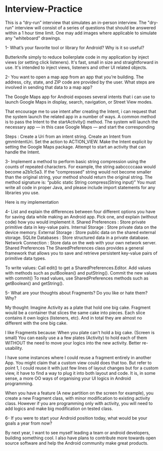 # Interview-Practice
This is a “dry-run” interview that simulates an in-person interview. The "dry-run" interview will consist of a series of questions that should be answered within a 1 hour time limit. One may add images where applicable to simulate any "whiteboard" drawings.


1- What’s your favorite tool or library for Android? Why is it so useful?

Butterknife simply to reduce boilerplate code in my application by inject views (or setting click listeners). It's fast, small in size and straightforward in use. It's intended to inject views, listeners and other UI related objects.


2- You want to open a map app from an app that you’re building. The address, city, state, and ZIP code are provided by the user. What steps are involved in sending that data to a map app?

The Google Maps app for Android exposes several intents that i can use to launch Google Maps in display, search, navigation, or Street View modes. 

That encourage me to use intent after creating the Intent, i can request that the system launch the related app in a number of ways. A common method is to pass the Intent to the startActivity() method. The system will launch the necessary app — in this case Google Maps — and start the corresponding


Steps :
Create a Uri from an intent string.
Create an Intent from gmmIntentUri. Set the action to ACTION_VIEW.
Make the Intent explicit by setting the Google Maps package.
Attempt to start an activity that can handle the Intent.


3- Implement a method to perform basic string compression using the counts of repeated characters. For example, the string aabcccccaaa would become a2b1c5a3. If the "compressed" string would not become smaller than the original string, your method should return the original string. The method signature is: “public static String compress(String input)” You must write all code in proper Java, and please include import statements for any libraries you use.

Here is my implementation






4- List and explain the differences between four different options you have for saving data while making an Android app. Pick one, and explain (without code) how you would implement it.
Shared Preferences : Store private primitive data in key-value pairs.
Internal Storage : Store private data on the device memory.
External Storage : Store public data on the shared external storage.
SQLite Databases : Store structured data in a private database.
Network Connection : Store data on the web with your own network server.
Shared Preferences
The SharedPreferences class provides a general framework that allows you to save and retrieve persistent key-value pairs of primitive data types.

To write values: 
Call edit() to get a SharedPreferences.Editor.
Add values with methods such as putBoolean() and putString(). 
Commit the new values with commit() 
To read values, use SharedPreferences methods such as getBoolean() and getString().



5- What are your thoughts about Fragments? Do you like or hate them? Why?

My thought: Imagine Activity as a plate that hold one big cake. Fragment would be a container that slices the same cake into pieces. Each slice contains it own logics (listeners, etc). And in total they are almost no different with the one big cake. 

I like Fragments because: 
When you plate can't hold a big cake. (Screen is small) You can easily use a a few plates (Activity) to hold each of them WITHOUT the need to move your logics into the new activity. Better re-usability.

I have some instances where I could reuse a fragment entirely in another App. You might claim that a custom view could does that too. But refer to point 1, I could reuse it with just few lines of layout changes but for a custom view, it have to find a way to plug it into both layout and code. It is, in some sense, a more OO ways of organising your UI logics in Android programming. 

When you have a feature (A new partition on the screen for example), you create a new Fragment class, with minor modification to existing activity class. However if you are programming only with activity, you will need to add logics and make big modification on tested class.

6- If you were to start your Android position today, what would be your goals a year from now?

By next year, I want to see myself leading a team or android developers, building something cool. I also have plans to contribute more towards open source software and help the Android community make great products.

